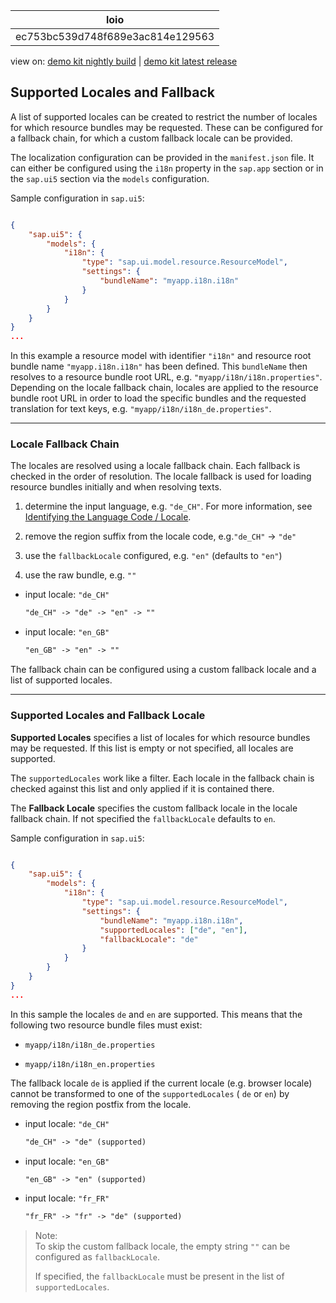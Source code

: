 <!-- loioec753bc539d748f689e3ac814e129563 -->

| loio |
| -----|
| ec753bc539d748f689e3ac814e129563 |

<div id="loio">

view on: [demo kit nightly build](https://openui5nightly.hana.ondemand.com/#/topic/ec753bc539d748f689e3ac814e129563) | [demo kit latest release](https://openui5.hana.ondemand.com/#/topic/ec753bc539d748f689e3ac814e129563)</div>

## Supported Locales and Fallback

A list of supported locales can be created to restrict the number of locales for which resource bundles may be requested. These can be configured for a fallback chain, for which a custom fallback locale can be provided.

The localization configuration can be provided in the `manifest.json` file. It can either be configured using the `i18n` property in the `sap.app` section or in the `sap.ui5` section via the `models` configuration.

Sample configuration in `sap.ui5`:

``` json

{
    "sap.ui5": {
        "models": {
            "i18n": {
                "type": "sap.ui.model.resource.ResourceModel",
                "settings": {
                    "bundleName": "myapp.i18n.i18n"
                }
            }
        }
    }
}
...
```

In this example a resource model with identifier `"i18n"` and resource root bundle name `"myapp.i18n.i18n"` has been defined. This `bundleName` then resolves to a resource bundle root URL, e.g. `"myapp/i18n/i18n.properties"`. Depending on the locale fallback chain, locales are applied to the resource bundle root URL in order to load the specific bundles and the requested translation for text keys, e.g. `"myapp/i18n/i18n_de.properties"`.

***

<a name="loioec753bc539d748f689e3ac814e129563__section_FallbackChain"/>

### Locale Fallback Chain

The locales are resolved using a locale fallback chain. Each fallback is checked in the order of resolution. The locale fallback is used for loading resource bundles initially and when resolving texts.

1.  determine the input language, e.g. `"de_CH"`. For more information, see [Identifying the Language Code / Locale](Identifying_the_Language_Code__Locale_91f21f1.md).

2.  remove the region suffix from the locale code, e.g.`"de_CH"` -\> `"de"`

3.  use the `fallbackLocale` configured, e.g. `"en"` \(defaults to `"en"`\)

4.  use the raw bundle, e.g. `""`


-   input locale: `"de_CH"`

    ``` html
    "de_CH" -> "de" -> "en" -> ""
    ```

-   input locale: `"en_GB"`

    ``` html
    "en_GB" -> "en" -> ""
    ```


The fallback chain can be configured using a custom fallback locale and a list of supported locales.

***

<a name="loioec753bc539d748f689e3ac814e129563__section_SupportedLocales"/>

### Supported Locales and Fallback Locale

**Supported Locales** specifies a list of locales for which resource bundles may be requested. If this list is empty or not specified, all locales are supported.

The `supportedLocales` work like a filter. Each locale in the fallback chain is checked against this list and only applied if it is contained there.

The **Fallback Locale** specifies the custom fallback locale in the locale fallback chain. If not specified the `fallbackLocale` defaults to `en`.

Sample configuration in `sap.ui5`:

``` json

{
    "sap.ui5": {
        "models": {
            "i18n": {
                "type": "sap.ui.model.resource.ResourceModel",
                "settings": {
                    "bundleName": "myapp.i18n.i18n",
                    "supportedLocales": ["de", "en"],
                    "fallbackLocale": "de"
                }
            }
        }
    }
}
...
```

In this sample the locales `de` and `en` are supported. This means that the following two resource bundle files must exist:

-   `myapp/i18n/i18n_de.properties`

-   `myapp/i18n/i18n_en.properties`


The fallback locale `de` is applied if the current locale \(e.g. browser locale\) cannot be transformed to one of the `supportedLocales` \( `de` or `en`\) by removing the region postfix from the locale.

-   input locale: `"de_CH"`

    ``` html
    "de_CH" -> "de" (supported)
    ```

-   input locale: `"en_GB"`

    ``` html
    "en_GB" -> "en" (supported)
    ```

-   input locale: `"fr_FR"`

    ``` html
    "fr_FR" -> "fr" -> "de" (supported)
    ```


> Note:  
> To skip the custom fallback locale, the empty string `""` can be configured as `fallbackLocale`.
> 
> If specified, the `fallbackLocale` must be present in the list of `supportedLocales`.

